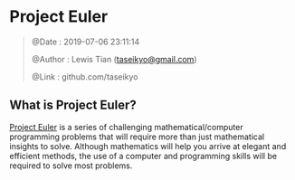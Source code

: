 # Project Euler

> @Date    : 2019-07-06 23:11:14
>
> @Author  : Lewis Tian (taseikyo@gmail.com)
>
> @Link    : github.com/taseikyo

## What is Project Euler?

[Project Euler](https://projecteuler.net/) is a series of challenging mathematical/computer programming problems that will require more than just mathematical insights to solve. Although mathematics will help you arrive at elegant and efficient methods, the use of a computer and programming skills will be required to solve most problems.